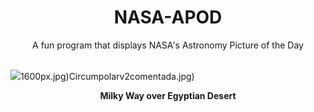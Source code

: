 <div align="center">
  <h1>
    NASA-APOD
  </h1>
</div>
  
<div align="center">
  A fun program that displays NASA's Astronomy Picture of the Day
</div>

<br>

![](https://apod.nasa.gov/apod/image/2305/DesertSky_Abdelwahab_2048.jpg)1600px.jpg)Circumpolarv2comentada.jpg)

<p align = "center">
  <b>Milky Way over Egyptian Desert</b>
</p>
